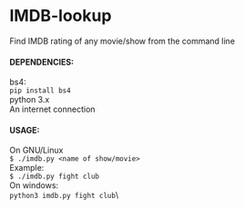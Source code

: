 # IMDB-lookup
Find IMDB rating of any movie/show from the command line

#### DEPENDENCIES:
bs4: \
`pip install bs4` \
python 3.x \
An internet connection

#### USAGE:
On GNU/Linux \
`$ ./imdb.py <name of show/movie>` \
Example: \
`$ ./imdb.py fight club` \
On windows: \
`python3 imdb.py fight club`\

